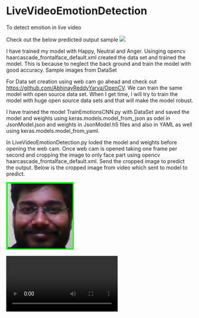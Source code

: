 # LiveVideoEmotionDetection
To detect emotion in live video

Check out the below predicted output sample
![](OutputGif.gif)

I have trained my model with Happy, Neutral and Anger. Usinging opencv haarcascade_frontalface_default.xml created the data set and trained the model. This is because to neglect the back ground and train the model with good accuracy. 
Sample images from DataSet

For Data set creation using web cam go ahead and check out https://github.com/AbhinayReddyYarva/OpenCV. We can train the same model with open source data set. When I get time, I will try to train the model with huge open source data sets and that will make the model robust.

I have trained the model TrainEmotionsCNN.py with DataSet and saved the model and weights using keras.models.model_from_json as odel in JsonModel.json and weights in JsonModel.h5 files and also in YAML as well using keras.models.model_from_yaml. 

In LiveVideoEmotionDetection.py loded the model and weights before opening the web cam. Once web cam is opened taking one frame per second and cropping the image to only face part using opencv haarcascade_frontalface_default.xml. Send the cropped image to predict the output. Below is the cropped image from video which sent to model to predict.

![](Abi.jpg)

![](video.avi)

